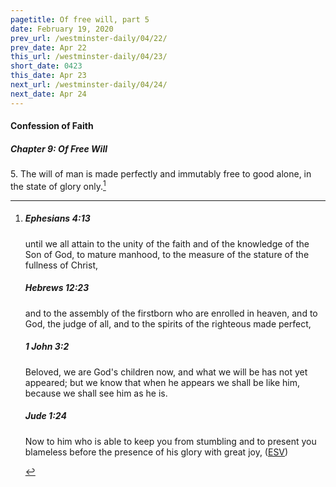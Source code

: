 ```yaml
---
pagetitle: Of free will, part 5
date: February 19, 2020
prev_url: /westminster-daily/04/22/
prev_date: Apr 22
this_url: /westminster-daily/04/23/
short_date: 0423
this_date: Apr 23
next_url: /westminster-daily/04/24/
next_date: Apr 24
---
```


#### Confession of Faith

##### Chapter 9: Of Free Will

5\. The will of man is made perfectly and immutably free to good alone, in the state of glory only.[^fnref:wcf1]

[^fnref:wcf1]: <div class="esv"><h5>Ephesians 4:13</h5> <div class="esv-text"><p id="p49004013.01-1">until we all attain to the unity of the faith and of the knowledge of the Son of God, to mature manhood, to the measure of the stature of the fullness of Christ,</p> </div><h5>Hebrews 12:23</h5> <div class="esv-text"><p id="p58012023.01-2">and to the assembly of the firstborn who are enrolled in heaven, and to God, the judge of all, and to the spirits of the righteous made perfect,</p> </div><h5>1 John 3:2</h5> <div class="esv-text"><p id="p62003002.01-3">Beloved, we are God's children now, and what we will be has not yet appeared; but we know that when he appears we shall be like him, because we shall see him as he is.</p> </div><h5>Jude 1:24</h5> <div class="esv-text"> <p id="p65001024.02-4">Now to him who is able to keep you from stumbling and to present you blameless before the presence of his glory with great joy,  (<a href="http://www.esv.org" class="copyright">ESV</a>)</p> </div> </div>

